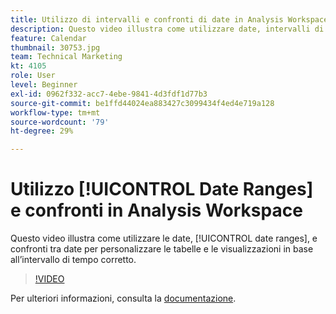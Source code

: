 ```yaml
---
title: Utilizzo di intervalli e confronti di date in Analysis Workspace
description: Questo video illustra come utilizzare date, intervalli di date e confronti di date per personalizzare le tabelle e le visualizzazioni in base all’intervallo di tempo corretto.
feature: Calendar
thumbnail: 30753.jpg
team: Technical Marketing
kt: 4105
role: User
level: Beginner
exl-id: 0962f332-acc7-4ebe-9841-4d3fdf1d77b3
source-git-commit: be1ffd44024ea883427c3099434f4ed4e719a128
workflow-type: tm+mt
source-wordcount: '79'
ht-degree: 29%

---
```


# Utilizzo [!UICONTROL Date Ranges] e confronti in Analysis Workspace

Questo video illustra come utilizzare le date, [!UICONTROL date ranges], e confronti tra date per personalizzare le tabelle e le visualizzazioni in base all’intervallo di tempo corretto.

>[!VIDEO](https://video.tv.adobe.com/v/30753/?quality=12)

Per ulteriori informazioni, consulta la [documentazione](https://experienceleague.adobe.com/docs/analytics/analyze/analysis-workspace/components/calendar-date-ranges/calendar.html?lang=it).
